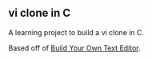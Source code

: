 ## vi clone in C

A learning project to build a vi clone in C.

Based off of [Build Your Own Text Editor](https://viewsourcecode.org/snaptoken/kilo/).
